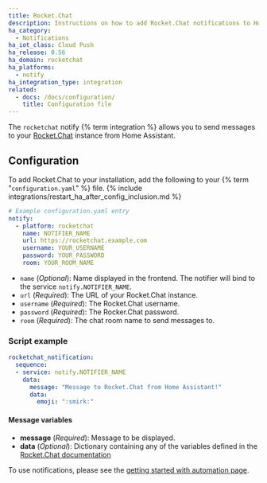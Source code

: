 ```yaml
---
title: Rocket.Chat
description: Instructions on how to add Rocket.Chat notifications to Home Assistant.
ha_category:
  - Notifications
ha_iot_class: Cloud Push
ha_release: 0.56
ha_domain: rocketchat
ha_platforms:
  - notify
ha_integration_type: integration
related:
  - docs: /docs/configuration/
    title: Configuration file
---
```


The `rocketchat` notify {% term integration %} allows you to send messages to your [Rocket.Chat](https://rocket.chat/) instance from Home Assistant.

## Configuration

To add Rocket.Chat to your installation, add the following to your {% term "`configuration.yaml`" %} file.
{% include integrations/restart_ha_after_config_inclusion.md %}

```yaml
# Example configuration.yaml entry
notify:
  - platform: rocketchat
    name: NOTIFIER_NAME
    url: https://rocketchat.example.com
    username: YOUR_USERNAME
    password: YOUR_PASSWORD
    room: YOUR_ROOM_NAME
```

- `name` (*Optional*): Name displayed in the frontend. The notifier will bind to the service `notify.NOTIFIER_NAME`.
- `url` (*Required*): The URL of your Rocket.Chat instance.
- `username` (*Required*): The Rocket.Chat username.
- `password` (*Required*): The Rocker.Chat password.
- `room` (*Required*): The chat room name to send messages to.

### Script example

```yaml
rocketchat_notification:
  sequence:
  - service: notify.NOTIFIER_NAME
    data:
      message: "Message to Rocket.Chat from Home Assistant!"
      data:
        emoji: ":smirk:"
```

#### Message variables

- **message** (*Required*): Message to be displayed.
- **data** (*Optional*): Dictionary containing any of the variables defined in the [Rocket.Chat documentation](https://developer.rocket.chat/reference/api/rest-api/endpoints/core-endpoints/chat-endpoints/postmessage)

To use notifications, please see the [getting started with automation page](/getting-started/automation/).
